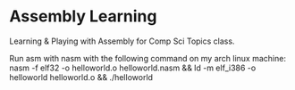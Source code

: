 # Assembly Learning

Learning & Playing with Assembly for Comp Sci Topics class.

Run asm with nasm with the following command on my arch linux machine:
nasm -f elf32 -o helloworld.o helloworld.nasm && ld -m elf_i386 -o helloworld helloworld.o && ./helloworld